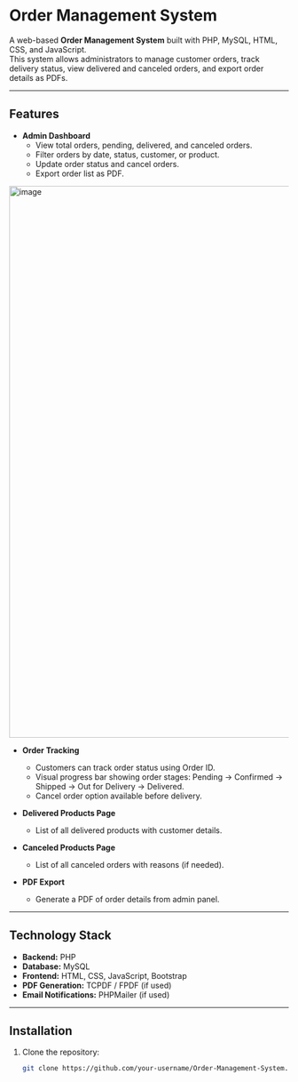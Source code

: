 # Order Management System

A web-based **Order Management System** built with PHP, MySQL, HTML, CSS, and JavaScript.  
This system allows administrators to manage customer orders, track delivery status, view delivered and canceled orders, and export order details as PDFs.

---

## Features

- **Admin Dashboard**
  - View total orders, pending, delivered, and canceled orders.
  - Filter orders by date, status, customer, or product.
  - Update order status and cancel orders.
  - Export order list as PDF.
<img width="1871" height="993" alt="image" src="https://github.com/user-attachments/assets/9277f545-a1b9-484e-9e02-4d2374fbe5c3" />

- **Order Tracking**
  - Customers can track order status using Order ID.
  - Visual progress bar showing order stages: Pending → Confirmed → Shipped → Out for Delivery → Delivered.
  - Cancel order option available before delivery.

- **Delivered Products Page**
  - List of all delivered products with customer details.

- **Canceled Products Page**
  - List of all canceled orders with reasons (if needed).

- **PDF Export**
  - Generate a PDF of order details from admin panel.

---

## Technology Stack

- **Backend:** PHP
- **Database:** MySQL
- **Frontend:** HTML, CSS, JavaScript, Bootstrap
- **PDF Generation:** TCPDF / FPDF (if used)
- **Email Notifications:** PHPMailer (if used)

---

## Installation

1. Clone the repository:
   ```bash
   git clone https://github.com/your-username/Order-Management-System.git
